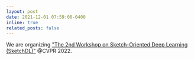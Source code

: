 ```yaml
---
layout: post
date: 2021-12-01 07:59:00-0400
inline: true
related_posts: false
---
```


We are organizing ["The 2nd Workshop on Sketch-Oriented Deep Learning (SketchDL)"](https://sketchdl.github.io/) @CVPR 2022.
